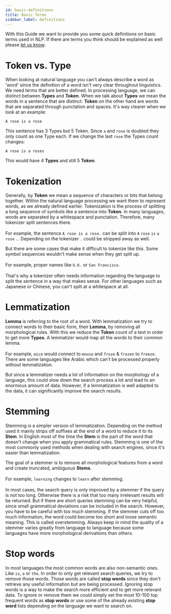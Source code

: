```yaml
---
id: basic-definitions
title: Basic Terms
sidebar_label: Definitions
---
```


With this Guide we want to provide you some quick definitions on basic terms used in NLP. If there are terms you think should be explained as well please [let us know](../about/team.md).

# Token vs. Type

When looking at natural language you can't always describe a word as 'word' since the definition of a word isn't very clear throughout linguistics. We need terms that are better defined.
In processing language, we can distinct between **Types** and **Token**.
When we talk about **Types** we mean the words in a sentence that are distinct. **Token** on the other hand are words that are separated through punctation and spaces.
It's way clearer when we look at an example:

`A rose is a rose`

This sentence has 3 Types but 5 Token. Since `a` and `rose` is doubled they only count as one Type each. 
If we change the last `rose` the Types count changes:

`A rose is a roses`

This would have 4 **Types** and still 5 **Token**.

# Tokenization

Generally, by **Token** we mean a sequence of characters or bits that belong together. Within the natural language processing we want them to represent words, as we already defined earlier. Tokenization is the process of splitting a long sequence of symbols like a sentence into **Token**. In many languages, words are separated by a whitespace and punctation. Therefore, many tokenizer split sentences there. <br></br>
For example, the sentence `A rose is a rose.` can be split into `A` `rose` `is` `a` `rose` `.`.
Depending on the tokenizer `.` could be stripped away as well.

But there are some cases that make it difficult to tokenize like this. Some symbol sequences wouldn't make sense when they get split up.<br></br>
For example, proper names like `U.K.` or `San Francisco`. <br></br>
That's why a tokenizer often needs information regarding the language to split the sentence in a way that makes sense. For other languages such as Japanese or Chinese, you can't split at a whitespace at all.

# Lemmatization

**Lemma** is referring to the root of a word. With lemmatization we try to connect words to their basic form, their **Lemma**, by removing all morphological rules. With this we reduce the **Token** count of a text in order to get more **Types**. A lemmatizer would map all the words to their common lemma.<br></br>
For example, `mice` would connect to `mouse` and `froze` & `frozen` to `freeze`. 
There are some languages like Arabic which can't be processed properly without lemmatization.

But since a lemmatizer needs a lot of information on the morphology of a language, this could slow down the search process a lot and lead to an enormous amount of data.
However, if a lemmatization is well adapted to the data, it can significantly improve the search results.

# Stemming

Stemming is a simpler version of lemmatization. Depending on the method used it mainly strips off suffixes at the end of a word to reduce it to its **Stem**.
In English most of the time the **Stem** is the part of the word that doesn't change when you apply grammatical rules. Stemming is one of the most commonly used methods when dealing with search engines, since it's easier than lemmatization.

The goal of a stemmer is to remove all morphological features from a word and create truncated, ambiguous **Stems**.<br></br>
For example, `learning` changes to `learn` after stemming. <br></br>
In most cases, the search query is only improved by a stemmer if the query is not too long. Otherwise there is a risk that too many irrelevant results will be returned.
But if there are short queries stemming can be very helpful, since small grammatical deviations can be included in the search. However, you have to be careful with too much stemming. 
If the stemmer cuts off too much information, the word could become too short and loose semantic meaning. This is called overstemming.
Always keep in mind the quality of a stemmer varies greatly from language to language because some languages have more morphological derivations than others.

# Stop words

In most languages the most common words are also non-semantic ones. Like `is`, `a` or `the`. In order to only get relevant search queries, we try to remove those words. Those words are called **stop words** since they don't retrieve any useful information but are being processed. Ignoring stop words is a way to make the search more efficient and to get more relevant data. 
To ignore or remove them we could simply set the most 10-100 top frequent words as **stop words** or use some of the already existing **stop word** lists depending on the language we want to search on.

